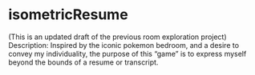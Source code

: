 # isometricResume

(This is an updated draft of the previous room exploration project) </br>
Description: Inspired by the iconic pokemon bedroom, and a desire to convey my individuality, the purpose of this “game” is to express myself beyond the bounds of a resume or transcript.
